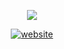 <p align='center'><img src="https://gpvc.arturio.dev/yamamoto7" /></p>

<p align='center'>
  <a href="https://ychof.com"><img src="https://img.shields.io/badge/website-000000?style=for-the-badge&logo=spond&logoColor=white" alt="website" /></a>
</p>

